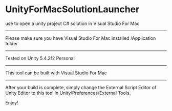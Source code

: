 # UnityForMacSolutionLauncher
use to open a unity project C# solution in Visual Studio For Mac

*****************************************************************************
Please make sure you have Visual Studio For Mac installed /Application folder
*****************************************************************************
Tested on Unity 5.4.2f2 Personal
********************************
This tool can be built with Visual Studio For Mac
****************************************************

After your build is complete, simply change the External Script Editor of Unity Editor to this tool in Unity/Preferences/External Tools.

Enjoy!

